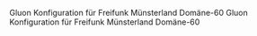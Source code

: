 Gluon Konfiguration für Freifunk Münsterland Domäne-60
Gluon Konfiguration für Freifunk Münsterland Domäne-60
